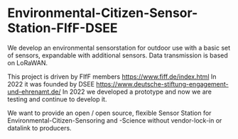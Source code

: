 # Environmental-Citizen-Sensor-Station-FIfF-DSEE

We develop an environmental sensorstation for outdoor use with a basic set of sensors, expandable with additional sensors.
Data transmission is based on LoRaWAN.

This project is driven by FIfF members https://www.fiff.de/index.html
In 2022 it was founded by DSEE https://www.deutsche-stiftung-engagement-und-ehrenamt.de/
In 2022 we developed a prototype and now we are testing and continue to develop it.

We want to provide an open / open source, flexible Sensor Station for Environmental-Citizen-Sensoring and -Science without vendor-lock-in or datalink to producers.
